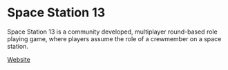 # Space Station 13

Space Station 13 is a community developed, multiplayer round-based role playing game, where players assume the role of a crewmember on a space station.

[Website](https://spacestation13.com/)

